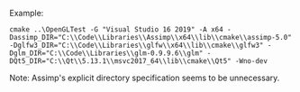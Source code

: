 Example:

```
cmake ..\OpenGLTest -G "Visual Studio 16 2019" -A x64 -Dassimp_DIR="C:\\Code\\Libraries\\Assimp\\x64\\lib\\cmake\\assimp-5.0" -Dglfw3_DIR="C:\\Code\\Libraries\\glfw\\x64\\lib\\cmake\\glfw3" -Dglm_DIR="C:\\Code\\Libraries\\glm-0.9.9.6\\glm" -DQt5_DIR="C:\\Qt\\5.13.1\\msvc2017_64\\lib\\cmake\\Qt5" -Wno-dev
```

Note: Assimp's explicit directory specification seems to be unnecessary.
